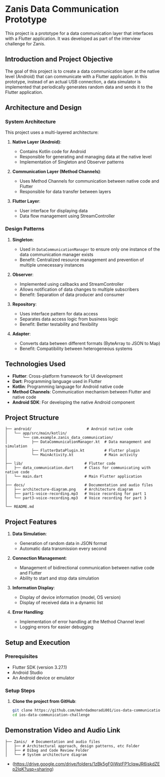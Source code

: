 # Zanis Data Communication Prototype

This project is a prototype for a data communication layer that interfaces with a Flutter application. It was developed as part of the interview challenge for Zanis.

## Introduction and Project Objective

The goal of this project is to create a data communication layer at the native level (Android) that can communicate with a Flutter application. In this prototype, instead of an actual USB connection, a data simulator is implemented that periodically generates random data and sends it to the Flutter application.

## Architecture and Design

### System Architecture

This project uses a multi-layered architecture:

1. **Native Layer (Android)**:
    - Contains Kotlin code for Android
    - Responsible for generating and managing data at the native level
    - Implementation of Singleton and Observer patterns

2. **Communication Layer (Method Channels)**:
    - Uses Method Channels for communication between native code and Flutter
    - Responsible for data transfer between layers

3. **Flutter Layer**:
    - User interface for displaying data
    - Data flow management using StreamController

### Design Patterns

1. **Singleton**:
    - Used in `DataCommunicationManager` to ensure only one instance of the data communication manager exists
    - Benefit: Centralized resource management and prevention of multiple unnecessary instances

2. **Observer**:
    - Implemented using callbacks and StreamController
    - Allows notification of data changes to multiple subscribers
    - Benefit: Separation of data producer and consumer

3. **Repository**:
    - Uses interface pattern for data access
    - Separates data access logic from business logic
    - Benefit: Better testability and flexibility

4. **Adapter**:
    - Converts data between different formats (ByteArray to JSON to Map)
    - Benefit: Compatibility between heterogeneous systems

## Technologies Used

- **Flutter**: Cross-platform framework for UI development
- **Dart**: Programming language used in Flutter
- **Kotlin**: Programming language for Android native code
- **Method Channels**: Communication mechanism between Flutter and native code
- **Android SDK**: For developing the native Android component

## Project Structure

```
├── android/                         # Android native code
│   └── app/src/main/kotlin/
│       └── com.example.zanis_data_communication/
│           ├── DataCommunicationManager.kt  # Data management and simulation
│           ├── FlutterDataPlugin.kt         # Flutter plugin
│           └── MainActivity.kt              # Main activity
│
├── lib/                            # Flutter code
│   ├── data_communication.dart     # Class for communicating with native code
│   └── main.dart                   # Main Flutter application
│
├── docs/                           # Documentation and audio files
│   ├── architecture-diagram.png    # Architecture diagram
│   ├── part1-voice-recording.mp3   # Voice recording for part 1
│   └── part3-voice-recording.mp3   # Voice recording for part 3
│
└── README.md
```

## Project Features

1. **Data Simulation**:
    - Generation of random data in JSON format
    - Automatic data transmission every second

2. **Connection Management**:
    - Management of bidirectional communication between native code and Flutter
    - Ability to start and stop data simulation

3. **Information Display**:
    - Display of device information (model, OS version)
    - Display of received data in a dynamic list

4. **Error Handling**:
    - Implementation of error handling at the Method Channel level
    - Logging errors for easier debugging

## Setup and Execution

### Prerequisites

- Flutter SDK (version 3.27.1)
- Android Studio
- An Android device or emulator

### Setup Steps

1. **Clone the project from GitHub**:
   ```bash
   git clone https://github.com/mehrdadmoradi001/ios-data-communication-challenge.git
   cd ios-data-communication-challenge

## Demonstration Video and Audio Link
```
├── Zanis/  # Documentation and audio files
│   ├── # Architectural approach, design patterns, etc Folder
│   ├── # Dibag and Code Review Folder
│   └── # System architecture diagram
```

- (https://drive.google.com/drive/folders/1zBk5gF0iWstFP1cIqwJR6iskdZEp2lqK?usp=sharing)
